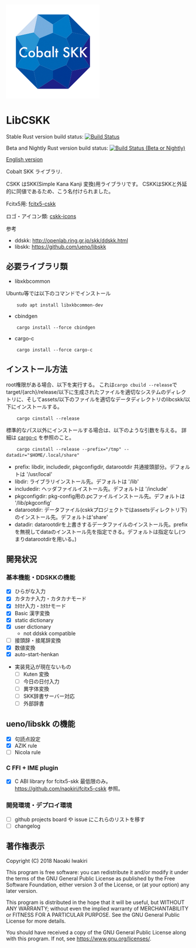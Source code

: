 ![cskk logo](https://raw.githubusercontent.com/naokiri/cskk-icons/master/256x256/apps/cskk.png) 


# LibCSKK

Stable Rust version build status: 
[![Build Status](https://github.com/naokiri/cskk/workflows/Stable/badge.svg)](https://github.com/naokiri/cskk/actions)

Beta and Nightly Rust version build status:
[![Build Status (Beta or Nightly)](https://github.com/naokiri/cskk/workflows/Beta/badge.svg)](https://github.com/naokiri/cskk/actions)

[English version](https://github.com/naokiri/cskk/blob/master/README.en.md)

Cobalt SKK ライブラリ.

CSKK はSKK(Simple Kana Kanji 変換)用ライブラリです。
CSKKはSKKと外延的に同値であるため、こう名付けられました。

Fcitx5用: [fcitx5-cskk](https://github.com/naokiri/fcitx5-cskk)

ロゴ・アイコン類: [cskk-icons](https://github.com/naokiri/cskk-icons)

参考
- ddskk: http://openlab.ring.gr.jp/skk/ddskk.html
- libskk: https://github.com/ueno/libskk

## 必要ライブラリ類

- libxkbcommon

Ubuntu等では以下のコマンドでインストール

```shell
    sudo apt install libxkbcommon-dev
```

- cbindgen

```shell
    cargo install --force cbindgen
```

- cargo-c

```shell
    cargo install --force cargo-c
```

## インストール方法

root権限がある場合、以下を実行する。
これは`cargo cbuild --release`でtarget/{arch}/release/以下に生成されたファイルを適切なシステムのディレクトリに、そしてassets/以下のファイルを適切なデータディレクトリのlibcskk/以下にインストールする。

```shell
    cargo cinstall --release
```

標準的なパス以外にインストールする場合は、以下のような引数を与える。
詳細は [cargo-c](https://github.com/lu-zero/cargo-c) を参照のこと。

```shell
    cargo cinstall --release --prefix="/tmp" --datadir="$HOME/.local/share"
```

- prefix: libdir, includedir, pkgconfigdir, datarootdir 共通接頭部分。デフォルトは '/usr/local'
- libdir: ライブラリインストール先。デフォルトは '/lib'
- includedir: ヘッダファイルイストール先。デフォルトは '/include'
- pkgconfigdir: pkg-config用の.pcファイルインストール先。デフォルトは '/lib/pkgconfig'
- datarootdir: データファイル(cskkプロジェクトではassetsディレクトリ下)のインストール先。デフォルトは'share'
- datadir: datarootdirを上書きするデータファイルのインストール先。prefixを無視してdataのインストール先を指定できる。デフォルトは指定なし(つまりdatarootdirを用いる。)

## 開発状況

### 基本機能・DDSKKの機能

- [x] ひらがな入力
- [x] カタカナ入力・カタカナモード
- [x] ｶﾀｶﾅ入力・ｶﾀｶﾅモード
- [x] Basic 漢字変換
- [x] static dictionary
- [x] user dictionary
    - not ddskk compatible
- [ ] 接頭辞・接尾辞変換
- [x] 数値変換
- [x] auto-start-henkan   
- 実装見込が現在ないもの
    - [ ] Kuten 変換
    - [ ] 今日の日付入力
    - [ ] 異字体変換
    - [ ] SKK辞書サーバー対応
    - [ ] 外部辞書

## ueno/libskk の機能

- [x] 句読点設定
- [x] AZIK rule
- [ ] Nicola rule

### C FFI + IME plugin

- [x] C ABI library for fcitx5-skk
  最低限のみ。https://github.com/naokiri/fcitx5-cskk 参照。

### 開発環境・デプロイ環境

- [ ] github projects board や issue にこれらのリストを移す
- [ ] changelog

## 著作権表示

Copyright (C) 2018 Naoaki Iwakiri

This program is free software: you can redistribute it and/or modify it under the terms of the GNU General Public
License as published by the Free Software Foundation, either version 3 of the License, or
(at your option) any later version.

This program is distributed in the hope that it will be useful, but WITHOUT ANY WARRANTY; without even the implied
warranty of MERCHANTABILITY or FITNESS FOR A PARTICULAR PURPOSE. See the GNU General Public License for more details.

You should have received a copy of the GNU General Public License along with this program. If not,
see <https://www.gnu.org/licenses/>.

